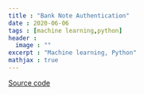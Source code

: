 ```yaml
---
title : "Bank Note Authentication"
date : 2020-06-06
tags : [machine learning,python]
header :
  image : ""
excerpt : "Machine learning, Python"
mathjax : true
---
```

[Source code](https://github.com/achafi/BankNoteAuthentication)